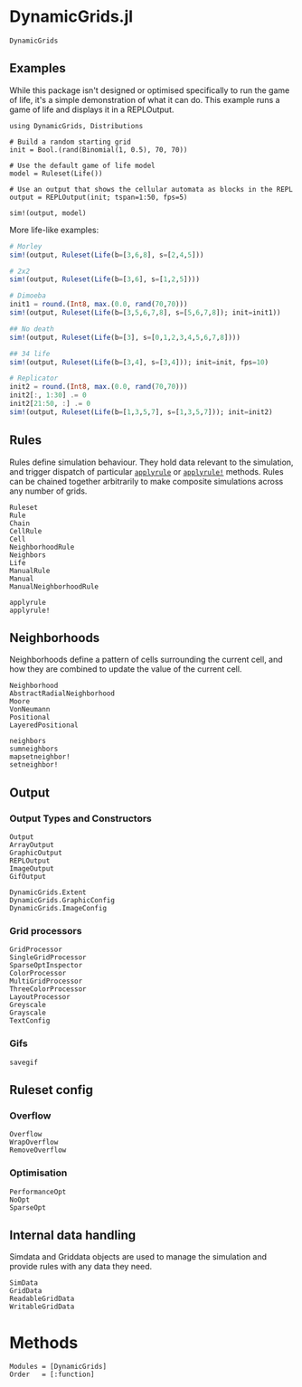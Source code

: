 # DynamicGrids.jl

```@docs
DynamicGrids
```

## Examples

While this package isn't designed or optimised specifically to run the game of
life, it's a simple demonstration of what it can do. This example runs a
game of life and displays it in a REPLOutput.


```@example
using DynamicGrids, Distributions

# Build a random starting grid
init = Bool.(rand(Binomial(1, 0.5), 70, 70))

# Use the default game of life model
model = Ruleset(Life())

# Use an output that shows the cellular automata as blocks in the REPL
output = REPLOutput(init; tspan=1:50, fps=5)

sim!(output, model)
```

More life-like examples:

```julia
# Morley
sim!(output, Ruleset(Life(b=[3,6,8], s=[2,4,5]))

# 2x2
sim!(output, Ruleset(Life(b=[3,6], s=[1,2,5])))

# Dimoeba
init1 = round.(Int8, max.(0.0, rand(70,70)))
sim!(output, Ruleset(Life(b=[3,5,6,7,8], s=[5,6,7,8]); init=init1))

## No death
sim!(output, Ruleset(Life(b=[3], s=[0,1,2,3,4,5,6,7,8])))

## 34 life
sim!(output, Ruleset(Life(b=[3,4], s=[3,4])); init=init, fps=10)

# Replicator
init2 = round.(Int8, max.(0.0, rand(70,70)))
init2[:, 1:30] .= 0
init2[21:50, :] .= 0
sim!(output, Ruleset(Life(b=[1,3,5,7], s=[1,3,5,7])); init=init2)
```


## Rules

Rules define simulation behaviour. They hold data relevant to the simulation,
and trigger dispatch of particular [`applyrule`](@ref) or [`applyrule!`](@ref) methods.
Rules can be chained together arbitrarily to make composite simulations across
any number of grids.

```@docs
Ruleset
Rule
Chain
CellRule
Cell
NeighborhoodRule
Neighbors
Life
ManualRule
Manual
ManualNeighborhoodRule
```

```@docs
applyrule
applyrule!
```

## Neighborhoods

Neighborhoods define a pattern of cells surrounding the current cell,
and how they are combined to update the value of the current cell.

```@docs
Neighborhood
AbstractRadialNeighborhood
Moore
VonNeumann
Positional
LayeredPositional
```

```@docs
neighbors
sumneighbors
mapsetneighbor!
setneighbor!
```


## Output

### Output Types and Constructors

```@docs
Output
ArrayOutput
GraphicOutput
REPLOutput
ImageOutput
GifOutput
```

```@docs
DynamicGrids.Extent
DynamicGrids.GraphicConfig
DynamicGrids.ImageConfig
```

### Grid processors

```@docs
GridProcessor
SingleGridProcessor
SparseOptInspector
ColorProcessor
MultiGridProcessor
ThreeColorProcessor
LayoutProcessor
Greyscale
Grayscale
TextConfig
```

### Gifs

```@docs
savegif
```

## Ruleset config

### Overflow

```@docs
Overflow
WrapOverflow
RemoveOverflow
```

### Optimisation

```@docs
PerformanceOpt
NoOpt
SparseOpt
```


## Internal data handling

Simdata and Griddata objects are used to manage the simulation
and provide rules with any data they need.

```@docs
SimData
GridData
ReadableGridData
WritableGridData
```

# Methods

```@autodocs
Modules = [DynamicGrids]
Order   = [:function]
```
